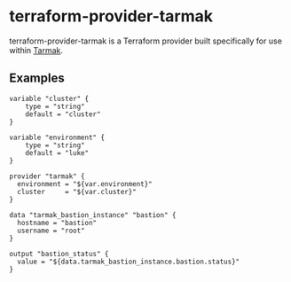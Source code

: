# terraform-provider-tarmak

terraform-provider-tarmak is a Terraform provider built specifically for use within [Tarmak](https://github.com/jetstack/tarmak).

## Examples

```
variable "cluster" {
    type = "string"
    default = "cluster"
}

variable "environment" {
    type = "string"
    default = "luke"
}

provider "tarmak" {
  environment = "${var.environment}"
  cluster     = "${var.cluster}"
}

data "tarmak_bastion_instance" "bastion" {  
  hostname = "bastion"
  username = "root"
}

output "bastion_status" {
  value = "${data.tarmak_bastion_instance.bastion.status}"
}
```